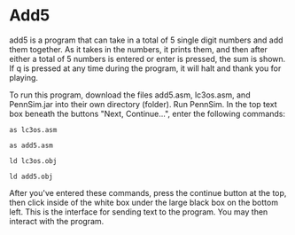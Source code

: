 # Add5
add5 is a program that can take in a total of 5 single digit numbers and add them together. As it takes in the numbers, it prints them, and then after either a total of 5 numbers is entered or enter is pressed, the sum is shown. If q is pressed at any time during the program, it will halt and thank you for playing. 


To run this program, download the files add5.asm, lc3os.asm, and PennSim.jar into their own directory (folder). Run PennSim. 
In the top text box beneath the buttons "Next, Continue...", enter the following commands:

`as lc3os.asm`

`as add5.asm`

`ld lc3os.obj`

`ld add5.obj`

After you've entered these commands, press the continue button at the top, then click inside of the white box under the large black box on the bottom left. This is the interface for sending text to the program. You may then interact with the program.

